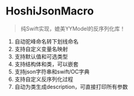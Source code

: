 # HoshiJsonMacro

> 纯Swift实现，媲美YYModel的反序列化库！

1. 自动驼峰命名转下划线命名
2. 支持自定义变量名映射
3. 支持默认值和可选类型
4. 支持结构体和类，可以嵌套
5. 支持json字符串和swift/OC字典
6. 支持自定义反序列化过程
7. 自动为类生成description，可直接打印所有参数
